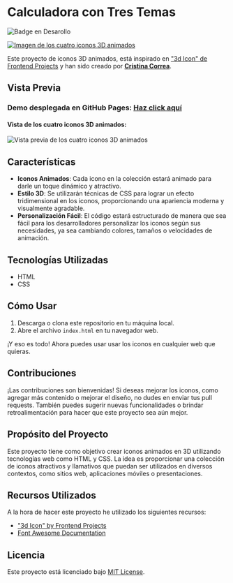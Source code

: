 # Calculadora con Tres Temas
![Badge en Desarollo](https://img.shields.io/badge/STATUS-EN%20DESAROLLO-green) <br>

[![Imagen de los cuatro iconos 3D animados](https://github.com/CrisCorreaS/animated-3d-icons/blob/main/img/visualizaci%C3%B3n/icons-vista.png)](https://criscorreas.github.io/animated-3d-icons/)

Este proyecto de iconos 3D animados, está inspirado en ["3d Icon" de Frontend Projects](https://frontendsprojects.com/3d-icon/) y han sido creado por **[Cristina Correa](https://www.linkedin.com/in/cristina-correa-segade/)**.

## Vista Previa

### **Demo desplegada en GitHub Pages:** **[Haz click aquí](https://criscorreas.github.io/animated-3d-icons/)**

#### Vista de los cuatro iconos 3D animados:
![Vista previa de los cuatro iconos 3D animados](https://github.com/CrisCorreaS/animated-3d-icons/blob/main/img/visualizaci%C3%B3n/icons-vista.png)


## Características

- **Iconos Animados**: Cada icono en la colección estará animado para darle un toque dinámico y atractivo.
- **Estilo 3D**: Se utilizarán técnicas de CSS para lograr un efecto tridimensional en los iconos, proporcionando una apariencia moderna y visualmente agradable.
- **Personalización Fácil**: El código estará estructurado de manera que sea fácil para los desarrolladores personalizar los iconos según sus necesidades, ya sea cambiando colores, tamaños o velocidades de animación.

## Tecnologías Utilizadas

- HTML
- CSS

## Cómo Usar

1. Descarga o clona este repositorio en tu máquina local.
2. Abre el archivo `index.html` en tu navegador web.

¡Y eso es todo! Ahora puedes usar usar los iconos en cualquier web que quieras.

## Contribuciones

¡Las contribuciones son bienvenidas! Si deseas mejorar los iconos, como agregar más contenido o mejorar el diseño, no dudes en enviar tus pull requests. También puedes sugerir nuevas funcionalidades o brindar retroalimentación para hacer que este proyecto sea aún mejor.

## Propósito del Proyecto

Este proyecto tiene como objetivo crear iconos animados en 3D utilizando tecnologías web como HTML y CSS. La idea es proporcionar una colección de iconos atractivos y llamativos que puedan ser utilizados en diversos contextos, como sitios web, aplicaciones móviles o presentaciones.

## Recursos Utilizados
A la hora de hacer este proyecto he utilizado los siguientes recursos:
- ["3d Icon" by Frontend Projects](https://frontendsprojects.com/3d-icon/)
- [Font Awesome Documentation](https://fontawesome.com/v5/docs/web/reference-icons/)

## Licencia
Este proyecto está licenciado bajo [MIT License](https://opensource.org/license/mit/).
